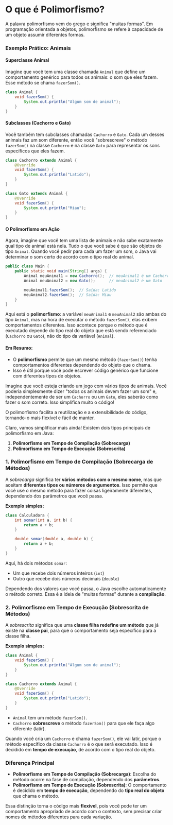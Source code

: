 # O que é Polimorfismo?
A palavra polimorfismo vem do grego e significa "muitas formas". Em programação orientada a objetos, polimorfismo se refere à capacidade de um objeto assumir diferentes formas.


### Exemplo Prático: Animais

#### Superclasse Animal

Imagine que você tem uma classe chamada `Animal` que define um comportamento genérico para todos os animais: o som que eles fazem. Esse método se chama `fazerSom()`.

```java
class Animal {
    void fazerSom() {
        System.out.println("Algum som de animal");
    }
}
```

#### Subclasses (Cachorro e Gato)

Você também tem subclasses chamadas `Cachorro` e `Gato`. Cada um desses animais faz um som diferente, então você "sobrescreve" o método `fazerSom()` na classe `Cachorro` e na classe `Gato` para representar os sons específicos que eles fazem.

```java
class Cachorro extends Animal {
    @Override
    void fazerSom() {
        System.out.println("Latido");
    }
}

class Gato extends Animal {
    @Override
    void fazerSom() {
        System.out.println("Miau");
    }
}
```

#### O Polimorfismo em Ação

Agora, imagine que você tem uma lista de animais e não sabe exatamente qual tipo de animal está nela. Tudo o que você sabe é que são objetos do tipo `Animal`. Quando você pedir para cada um fazer um som, o Java vai determinar o som certo de acordo com o tipo real do animal.

```java
public class Main {
    public static void main(String[] args) {
        Animal meuAnimal1 = new Cachorro();  // meuAnimal1 é um Cachorro
        Animal meuAnimal2 = new Gato();      // meuAnimal2 é um Gato

        meuAnimal1.fazerSom();  // Saída: Latido
        meuAnimal2.fazerSom();  // Saída: Miau
    }
}
```

Aqui está o **polimorfismo**: a variável `meuAnimal1` e `meuAnimal2` são ambas do tipo `Animal`, mas na hora de executar o método `fazerSom()`, elas exibem comportamentos diferentes. Isso acontece porque o método que é executado depende do tipo real do objeto que está sendo referenciado (`Cachorro` ou `Gato`), não do tipo da variável (`Animal`).

#### Em Resumo:

- O **polimorfismo** permite que um mesmo método (`fazerSom()`) tenha comportamentos diferentes dependendo do objeto que o chama.
- Isso é útil porque você pode escrever código genérico que funcione com diferentes tipos de objetos.

Imagine que você esteja criando um jogo com vários tipos de animais. Você poderia simplesmente dizer "todos os animais devem fazer um som" e, independentemente de ser um `Cachorro` ou um `Gato`, eles saberão como fazer o som correto. Isso simplifica muito o código!

O polimorfismo facilita a reutilização e a extensibilidade do código, tornando-o mais flexível e fácil de manter.


Claro, vamos simplificar mais ainda! Existem dois tipos principais de polimorfismo em Java:

1. **Polimorfismo em Tempo de Compilação (Sobrecarga)**
2. **Polimorfismo em Tempo de Execução (Sobrescrita)**

### 1. Polimorfismo em Tempo de Compilação (Sobrecarga de Métodos)

A *sobrecarga* significa ter **vários métodos com o mesmo nome**, mas que aceitam **diferentes tipos ou números de argumentos**. Isso permite que você use o mesmo método para fazer coisas ligeiramente diferentes, dependendo dos parâmetros que você passa.

**Exemplo simples:**
```java
class Calculadora {
    int somar(int a, int b) {
        return a + b;
    }

    double somar(double a, double b) {
        return a + b;
    }
}
```
Aqui, há dois métodos `somar`:
- Um que recebe dois números inteiros (`int`)
- Outro que recebe dois números decimais (`double`)

Dependendo dos valores que você passa, o Java escolhe automaticamente o método correto. Essa é a ideia de "muitas formas" durante a **compilação**.

### 2. Polimorfismo em Tempo de Execução (Sobrescrita de Métodos)

A *sobrescrita* significa que uma **classe filha redefine um método** que já existe na **classe pai**, para que o comportamento seja específico para a classe filha.

**Exemplo simples:**
```java
class Animal {
    void fazerSom() {
        System.out.println("Algum som de animal");
    }
}

class Cachorro extends Animal {
    @Override
    void fazerSom() {
        System.out.println("Latido");
    }
}
```
- `Animal` tem um método `fazerSom()`.
- `Cachorro` **sobrescreve** o método `fazerSom()` para que ele faça algo diferente (latir).

Quando você cria um `Cachorro` e chama `fazerSom()`, ele vai latir, porque o método específico da classe `Cachorro` é o que será executado. Isso é decidido em **tempo de execução**, de acordo com o tipo real do objeto.

### Diferença Principal

- **Polimorfismo em Tempo de Compilação (Sobrecarga)**: Escolha do método ocorre na fase de compilação, dependendo dos **parâmetros**.
- **Polimorfismo em Tempo de Execução (Sobrescrita)**: O comportamento é decidido em **tempo de execução**, dependendo do **tipo real do objeto** que chama o método.

Essa distinção torna o código mais **flexível**, pois você pode ter um comportamento apropriado de acordo com o contexto, sem precisar criar nomes de métodos diferentes para cada variação.
